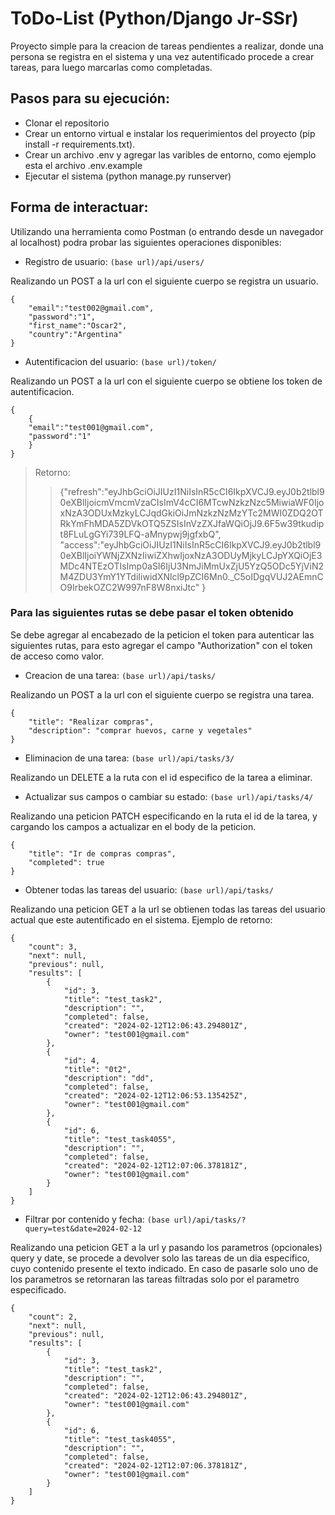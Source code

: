 # ToDo-List (Python/Django Jr-SSr)

Proyecto simple para la creacion de tareas pendientes a realizar, donde una persona se registra en el sistema y una vez autentificado procede a crear tareas, para luego marcarlas como completadas.

## Pasos para su ejecución:

- Clonar el repositorio
- Crear un entorno virtual e instalar los requerimientos del proyecto (pip install -r requirements.txt).
- Crear un archivo .env y agregar las varibles de entorno, como ejemplo esta el archivo .env.example
- Ejecutar el sistema (python manage.py runserver)

## Forma de interactuar:

Utilizando una herramienta como Postman (o entrando desde un navegador al localhost) podra probar las siguientes operaciones disponibles:

- Registro de usuario: `(base url)/api/users/`

Realizando un POST a la url con el siguiente cuerpo se registra un usuario.
```
{
    "email":"test002@gmail.com",
    "password":"1",
    "first_name":"Oscar2",
    "country":"Argentina"
}
```

- Autentificacion del usuario: `(base url)/token/`


Realizando un POST a la url con el siguiente cuerpo se obtiene los token de autentificacion.

```
{
    {
    "email":"test001@gmail.com",
    "password":"1"
    }
}
```
> Retorno:
>> {"refresh":"eyJhbGciOiJIUzI1NiIsInR5cCI6IkpXVCJ9.eyJ0b2tlbl90eXBlIjoicmVmcmVzaCIsImV4cCI6MTcwNzkzNzc5MiwiaWF0IjoxNzA3ODUxMzkyLCJqdGkiOiJmNzkzNzMzYTc2MWI0ZDQ2OTRkYmFhMDA5ZDVkOTQ5ZSIsInVzZXJfaWQiOjJ9.6F5w39tkudipt8FLuLgGYi739LFQ-aMnypwj9jgfxbQ",
"access":"eyJhbGciOiJIUzI1NiIsInR5cCI6IkpXVCJ9.eyJ0b2tlbl90eXBlIjoiYWNjZXNzIiwiZXhwIjoxNzA3ODUyMjkyLCJpYXQiOjE3MDc4NTEzOTIsImp0aSI6IjU3NmJiMmUxZjU5YzQ5ODc5YjViN2M4ZDU3YmY1YTdiIiwidXNlcl9pZCI6Mn0._C5oIDgqVUJ2AEmnCO9IrbekOZC2W997nF8W8nxiJtc"
}

### Para las siguientes rutas se debe pasar el token obtenido

Se debe agregar al encabezado de la peticion el token para autenticar las siguientes rutas, para esto agregar el campo "Authorization" con el token de acceso como valor.

- Creacion de una tarea: `(base url)/api/tasks/`

Realizando un POST a la url con el siguiente cuerpo se registra una tarea.

```
{
    "title": "Realizar compras",
    "description": "comprar huevos, carne y vegetales"
}
```

- Eliminacion de una tarea: `(base url)/api/tasks/3/`

Realizando un DELETE a la ruta con el id especifico de la tarea a eliminar.

- Actualizar sus campos o cambiar su estado: `(base url)/api/tasks/4/`

Realizando una peticion PATCH especificando en la ruta el id de la tarea, y cargando los campos a actualizar en el body de la peticion.

```
{
    "title": "Ir de compras compras",
    "completed": true
}
```

- Obtener todas las tareas del usuario: `(base url)/api/tasks/`

Realizando una peticion GET a la url se obtienen todas las tareas del usuario actual que este autentificado en el sistema.
Ejemplo de retorno:
```
{
    "count": 3,
    "next": null,
    "previous": null,
    "results": [
        {
            "id": 3,
            "title": "test_task2",
            "description": "",
            "completed": false,
            "created": "2024-02-12T12:06:43.294801Z",
            "owner": "test001@gmail.com"
        },
        {
            "id": 4,
            "title": "0t2",
            "description": "dd",
            "completed": false,
            "created": "2024-02-12T12:06:53.135425Z",
            "owner": "test001@gmail.com"
        },
        {
            "id": 6,
            "title": "test_task4055",
            "description": "",
            "completed": false,
            "created": "2024-02-12T12:07:06.378181Z",
            "owner": "test001@gmail.com"
        }
    ]
}
```

- Filtrar por contenido y fecha: `(base url)/api/tasks/?query=test&date=2024-02-12`

Realizando una peticion GET a la url y pasando los parametros (opcionales) query y date, se procede a devolver solo las tareas de un dia especifico, cuyo contenido presente el texto indicado. En caso de pasarle solo uno de los parametros se retornaran las tareas filtradas solo por el parametro especificado. 
```
{
    "count": 2,
    "next": null,
    "previous": null,
    "results": [
        {
            "id": 3,
            "title": "test_task2",
            "description": "",
            "completed": false,
            "created": "2024-02-12T12:06:43.294801Z",
            "owner": "test001@gmail.com"
        },
        {
            "id": 6,
            "title": "test_task4055",
            "description": "",
            "completed": false,
            "created": "2024-02-12T12:07:06.378181Z",
            "owner": "test001@gmail.com"
        }
    ]
}
```